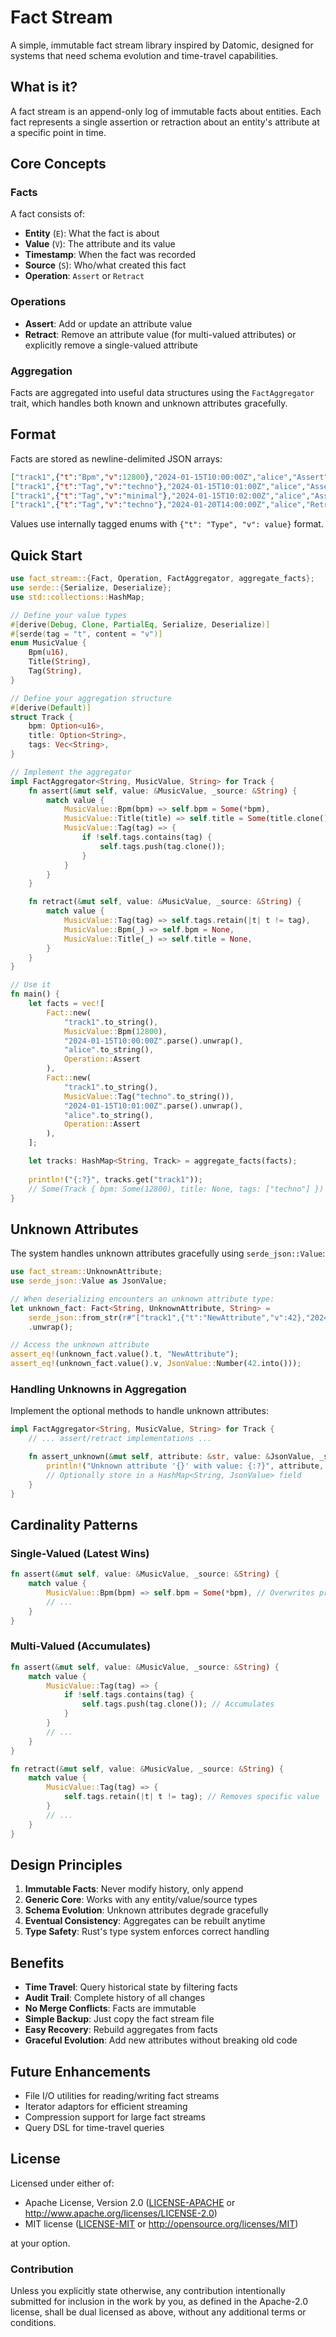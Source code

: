 # Fact Stream

A simple, immutable fact stream library inspired by Datomic, designed for systems that need schema evolution and time-travel capabilities.

## What is it?

A fact stream is an append-only log of immutable facts about entities. Each fact represents a single assertion or retraction about an entity's attribute at a specific point in time.

## Core Concepts

### Facts

A fact consists of:
- **Entity** (`E`): What the fact is about
- **Value** (`V`): The attribute and its value
- **Timestamp**: When the fact was recorded
- **Source** (`S`): Who/what created this fact
- **Operation**: `Assert` or `Retract`

### Operations

- **Assert**: Add or update an attribute value
- **Retract**: Remove an attribute value (for multi-valued attributes) or explicitly remove a single-valued attribute

### Aggregation

Facts are aggregated into useful data structures using the `FactAggregator` trait, which handles both known and unknown attributes gracefully.

## Format

Facts are stored as newline-delimited JSON arrays:

```json
["track1",{"t":"Bpm","v":12800},"2024-01-15T10:00:00Z","alice","Assert"]
["track1",{"t":"Tag","v":"techno"},"2024-01-15T10:01:00Z","alice","Assert"]
["track1",{"t":"Tag","v":"minimal"},"2024-01-15T10:02:00Z","alice","Assert"]
["track1",{"t":"Tag","v":"techno"},"2024-01-20T14:00:00Z","alice","Retract"]
```

Values use internally tagged enums with `{"t": "Type", "v": value}` format.

## Quick Start

```rust
use fact_stream::{Fact, Operation, FactAggregator, aggregate_facts};
use serde::{Serialize, Deserialize};
use std::collections::HashMap;

// Define your value types
#[derive(Debug, Clone, PartialEq, Serialize, Deserialize)]
#[serde(tag = "t", content = "v")]
enum MusicValue {
    Bpm(u16),
    Title(String),
    Tag(String),
}

// Define your aggregation structure
#[derive(Default)]
struct Track {
    bpm: Option<u16>,
    title: Option<String>,
    tags: Vec<String>,
}

// Implement the aggregator
impl FactAggregator<String, MusicValue, String> for Track {
    fn assert(&mut self, value: &MusicValue, _source: &String) {
        match value {
            MusicValue::Bpm(bpm) => self.bpm = Some(*bpm),
            MusicValue::Title(title) => self.title = Some(title.clone()),
            MusicValue::Tag(tag) => {
                if !self.tags.contains(tag) {
                    self.tags.push(tag.clone());
                }
            }
        }
    }

    fn retract(&mut self, value: &MusicValue, _source: &String) {
        match value {
            MusicValue::Tag(tag) => self.tags.retain(|t| t != tag),
            MusicValue::Bpm(_) => self.bpm = None,
            MusicValue::Title(_) => self.title = None,
        }
    }
}

// Use it
fn main() {
    let facts = vec![
        Fact::new(
            "track1".to_string(),
            MusicValue::Bpm(12800),
            "2024-01-15T10:00:00Z".parse().unwrap(),
            "alice".to_string(),
            Operation::Assert
        ),
        Fact::new(
            "track1".to_string(),
            MusicValue::Tag("techno".to_string()),
            "2024-01-15T10:01:00Z".parse().unwrap(),
            "alice".to_string(),
            Operation::Assert
        ),
    ];

    let tracks: HashMap<String, Track> = aggregate_facts(facts);
    
    println!("{:?}", tracks.get("track1"));
    // Some(Track { bpm: Some(12800), title: None, tags: ["techno"] })
}
```

## Unknown Attributes

The system handles unknown attributes gracefully using `serde_json::Value`:

```rust
use fact_stream::UnknownAttribute;
use serde_json::Value as JsonValue;

// When deserializing encounters an unknown attribute type:
let unknown_fact: Fact<String, UnknownAttribute, String> = 
    serde_json::from_str(r#"["track1",{"t":"NewAttribute","v":42},"2024-01-15T10:00:00Z","alice","Assert"]"#)
    .unwrap();

// Access the unknown attribute
assert_eq!(unknown_fact.value().t, "NewAttribute");
assert_eq!(unknown_fact.value().v, JsonValue::Number(42.into()));
```

### Handling Unknowns in Aggregation

Implement the optional methods to handle unknown attributes:

```rust
impl FactAggregator<String, MusicValue, String> for Track {
    // ... assert/retract implementations ...

    fn assert_unknown(&mut self, attribute: &str, value: &JsonValue, _source: &String) {
        println!("Unknown attribute '{}' with value: {:?}", attribute, value);
        // Optionally store in a HashMap<String, JsonValue> field
    }
}
```

## Cardinality Patterns

### Single-Valued (Latest Wins)

```rust
fn assert(&mut self, value: &MusicValue, _source: &String) {
    match value {
        MusicValue::Bpm(bpm) => self.bpm = Some(*bpm), // Overwrites previous
        // ...
    }
}
```

### Multi-Valued (Accumulates)

```rust
fn assert(&mut self, value: &MusicValue, _source: &String) {
    match value {
        MusicValue::Tag(tag) => {
            if !self.tags.contains(tag) {
                self.tags.push(tag.clone()); // Accumulates
            }
        }
        // ...
    }
}

fn retract(&mut self, value: &MusicValue, _source: &String) {
    match value {
        MusicValue::Tag(tag) => {
            self.tags.retain(|t| t != tag); // Removes specific value
        }
        // ...
    }
}
```

## Design Principles

1. **Immutable Facts**: Never modify history, only append
2. **Generic Core**: Works with any entity/value/source types
3. **Schema Evolution**: Unknown attributes degrade gracefully
4. **Eventual Consistency**: Aggregates can be rebuilt anytime
5. **Type Safety**: Rust's type system enforces correct handling

## Benefits

- **Time Travel**: Query historical state by filtering facts
- **Audit Trail**: Complete history of all changes
- **No Merge Conflicts**: Facts are immutable
- **Simple Backup**: Just copy the fact stream file
- **Easy Recovery**: Rebuild aggregates from facts
- **Graceful Evolution**: Add new attributes without breaking old code

## Future Enhancements

- File I/O utilities for reading/writing fact streams
- Iterator adaptors for efficient streaming
- Compression support for large fact streams
- Query DSL for time-travel queries

## License

Licensed under either of:

- Apache License, Version 2.0 ([LICENSE-APACHE](LICENSE-APACHE) or http://www.apache.org/licenses/LICENSE-2.0)
- MIT license ([LICENSE-MIT](LICENSE-MIT) or http://opensource.org/licenses/MIT)

at your option.

### Contribution

Unless you explicitly state otherwise, any contribution intentionally submitted for inclusion in the work by you, as defined in the Apache-2.0 license, shall be dual licensed as above, without any additional terms or conditions.
